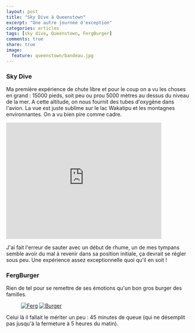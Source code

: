 ```yaml
---
layout: post
title: "Sky Dive à Queenstown"
excerpt: "Une autre journée d'exception"
categories: articles
tags: [sky dive, Queenstown, FergBurger]
comments: true
share: true
image:
  feature: queenstown/bandeau.jpg
---
```


### Sky Dive

Ma première expérience de chute libre et pour le coup on a vu les choses en grand : 15000 pieds, soit peu ou prou 5000 mètres au dessus du niveau de la mer. A cette altitude, on nous fournit des tubes d'oxygène dans l'avion. La vue est juste sublime sur le lac Wakatipu et les montagnes environnantes. On a vu bien pire comme cadre.

<iframe width="420" height="315" src="https://www.youtube.com/embed/R-3X20ZARac" frameborder="0" allowfullscreen></iframe>

J'ai fait l'erreur de sauter avec un début de rhume, un de mes tympans semble avoir du mal à revenir dans sa position initiale, ça devrait se régler sous peu. Une expérience assez exceptionnelle quoi qu'il en soit !

### FergBurger

Rien de tel pour se remettre de ses émotions qu'un bon gros burger des familles.

<figure class="half">
	<a href="{{site.url}}/images/queenstown/ferg.jpg"><img src="{{site.url}}/images/queenstown/ferg.jpg" alt="Ferg"></a>
	<a href="{{site.url}}/images/queenstown/burger.jpg"><img src="{{site.url}}/images/queenstown/burger.jpg" alt="Burger"></a>
</figure>

Celui là il fallait le mériter un peu : 45 minutes de queue (qui ne désemplit pas jusqu'à la fermeture à 5 heures du matin).
